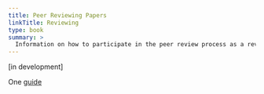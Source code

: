```yaml
---
title: Peer Reviewing Papers
linkTitle: Reviewing
type: book
summary: >
  Information on how to participate in the peer review process as a reviewer 
---
```


[in development]

One [guide](https://www.scisnack.com/wp-content/uploads/2018/10/A-Peer-Review-Process-Guide.pdf)